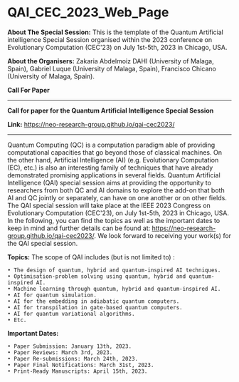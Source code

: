 # QAI_CEC_2023_Web_Page
**About The Special Session:** This is the template of the Quantum Artificial intelligence Special Session organised within the 2023 conference on Evolutionary Computation (CEC'23) on July 1st-5th, 2023 in Chicago, USA.

**About the Organisers:** Zakaria Abdelmoiz DAHI (University of Malaga, Spain), Gabriel Luque (University of Malaga, Spain), Francisco Chicano (University of Malaga, Spain).

**Call For Paper**

*********************************************************************************************************
**Call for paper for the Quantum Artificial Intelligence Special Session**

**Link:** https://neo-research-group.github.io/qai-cec2023/
*********************************************************************************************************
Quantum Computing (QC) is a computation paradigm able of providing computational capacities that go beyond those of classical machines. On the other hand, Artificial Intelligence (AI) (e.g. Evolutionary Computation (EC), etc.) is also an interesting family of techniques that have already demonstrated promising applications in several fields. Quantum Artificial Intelligence (QAI) special session aims at providing the opportunity to researchers from both QC and AI domains to explore the add-on that both AI and QC jointly or separately, can have on one another or on other fields. The QAI special session will take place at the IEEE 2023 Congress on Evolutionary Computation (CEC'23), on July 1st-5th, 2023 in Chicago, USA. In the following, you can find the topics as well as the important dates to keep in mind and further details can be found at: https://neo-research-group.github.io/qai-cec2023/. We look forward to receiving your work(s) for the QAI special session.

**Topics:** The scope of QAI includes (but is not limited to) : 

    • The design of quantum, hybrid and quantum-inspired AI techniques.
    • Optimisation-problem solving using quantum, hybrid and quantum-inspired AI.
    • Machine learning through quantum, hybrid and quantum-inspired AI.
    • AI for quantum simulation.
    • AI for the embedding in adiabatic quantum computers.
    • AI for transpilation in gate-based quantum computers.
    • AI for quantum variational algorithms.
    • Etc.
    
**Important Dates:**

    • Paper Submission: January 13th, 2023.
    • Paper Reviews: March 3rd, 2023.
    • Paper Re-submissions: March 24th, 2023.
    • Paper Final Notifications: March 31st, 2023.
    • Print-Ready Manuscripts: April 15th, 2023.
